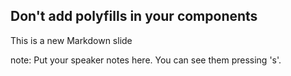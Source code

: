 ##  Don&#39;t add polyfills in your components

This is a new Markdown slide

note:
    Put your speaker notes here.
    You can see them pressing 's'.
